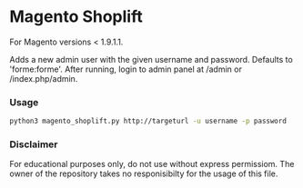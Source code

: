 # Magento Shoplift
For Magento versions < 1.9.1.1. 

Adds a new admin user with the given username and password. Defaults to 'forme:forme'. After running, login to admin panel at /admin or /index.php/admin.

### Usage

```bash
python3 magento_shoplift.py http://targeturl -u username -p password
```

### Disclaimer 

For educational purposes only, do not use without express permissiom. The owner of the repository takes no responisibilty for the usage of this file.
